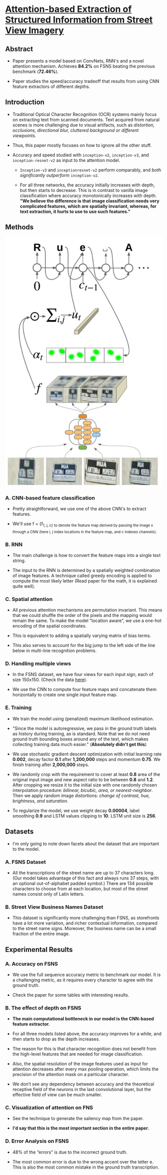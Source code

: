 # [Attention-based Extraction of Structured Information from Street View Imagery](https://arxiv.org/abs/1704.03549)

## Abstract

* Paper presents a model based on ConvNets, RNN's and a novel attention mechanism. Achieves **84.2%** on FSNS beating the previous benchmark (**72.46%**).

* Paper studies the speed/accuracy tradeoff that results from using CNN feature extractors of different depths.

## Introduction

* Traditional Optical Character Recognition (OCR) systems mainly focus on extracting text from scanned documents. Text acquired from natural scenes is more challenging due to visual artifacts, such as *distortion, occlusions, directional
blur, cluttered background or different viewpoints*.

* Thus, this paper mostly focuses on how to ignore all the other stuff.

* Accuracy and speed studied with `inception-v2`, `inception-v3`, and `inception-resnet-v2` as input to the attention model.
  * `Inception-v3` and `inceptionresnet-v2` perform comparably, and *both significantly outperform* `inception-v2`.

  * For all three networks, the accuracy initially increases with depth, but then starts to decrease. This is in contrast to vanilla image classification where accuracy monotonically increases with depth. **"We believe the difference is that image classification needs very complicated features, which are spatially invariant, whereas, for text extraction, it hurts to use to use such features."**

## Methods

![arch](_includes/attentionOCRarch.JPG)

### A. CNN-based feature classification

* Pretty straightforward, we use one of the above CNN's to extract features.

* We'll use f = {f<sub>1, j, c</sup>} to denote the feature map derived by passing the image x through a CNN (here i, j index locations in the feature map, and c indexes channels).

### B. RNN

* The main challenge is how to convert the feature maps into a single text string.

* The input to the RNN is determined by a spatially weighted combination of image features. A technique called greedy encoding is applied to compute the most likely letter (Read paper for the math, it is explained quite well).

### C. Spatial attention

* All previous attention mechanisms are permutation invariant. This means that we could shuffle the order of the pixels and the mapping would remain the same. To make the model “location aware”, we use a one-hot encoding of the spatial coordinates.

* This is equivalent to adding a spatially varying matrix of bias terms.

* This also serves to account for the big jump to the left side of the line below in multi-line recognition problems.

### D. Handling multiple views

* In the FSNS dataset, we have four views for each input sign, each of size 150x150. (Check the data [here](https://github.com/tensorflow/models/tree/master/research/attention_ocr)).

* We use the CNN to compute four feature maps and concatenate them horizontally to create one single input feature map.

### E. Training

* We train the model using (penalized) maximum likelihood estimation.

* "Since the model is autoregressive, we pass in the ground truth labels as history during training, as is standard. Note that we do not need ground truth bounding boxes around any of the text, which makes collecting training data
much easier." (**Absolutely didn't get this**)

* We use stochastic gradient descent optimization with initial learning rate **0.002**, decay factor **0.1** after **1,200,000**  steps and momentum **0.75**. We finish training after **2,000,000** steps.

* We randomly crop with the requirement to cover at least **0.8** area of the original input image and new aspect ratio to be between **0.8** and **1.2**. After cropping we resize it to the initial size with one randomly chosen interpolation procedure: *bilinear, bicubic, area, or nearest-neighbor*. Then we apply random image distortions: *change of contrast, hue, brightness, and saturation*.

* To regularize the model, we use weight decay **0.00004**, label smoothing **0.9** and LSTM values clipping to **10**. LSTM unit size is **256**.

## Datasets

* I'm only going to note down facets about the dataset that are important to the model.

### A. FSNS Dataset

* All the transcriptions of the street name are up to 37 characters long. (Our model takes advantage of this fact and
always runs 37 steps, with an optional out-of-alphabet padded symbol.) There are 134 possible characters to choose from at each location, but most of the street names consist only of Latin letters.

### B. Street View Business Names Dataset

* This dataset is significantly more challenging than FSNS, as storefronts have a lot more variation, and richer contextual information, compared to the street name signs. Moreover, the business name can be a small fraction of the entire image.

## Experimental Results

### A. Accuracy on FSNS

* We use the full sequence accuracy metric to benchmark our model. It is a challenging metric, as it requires every
character to agree with the ground truth.

* Check the paper for some tables with interesting results.

### B. The effect of depth on FSNS

* **The main computational bottleneck in our model is the CNN-based feature extractor.**

* For all three models listed above, the accuracy improves for a while, and then starts to drop as the depth increases.

* The reason for this is that character recognition does not benefit from the high-level features that are needed for image classification.

* Also, the spatial resolution of the image features used as input for attention decreases after every max pooling operation, which limits the precision of the attention mask on a particular character.

* We don’t see any dependency between accuracy and the theoretical receptive field of the neurons in the last convolutional layer, but the effective field of view can be much smaller.

### C. Visualization of attention on FNS

* See the technique to generate the saliency map from the paper.

* **I'd say that this is the most important section in the entire paper**.

### D. Error Analysis on FSNS

* 48% of the “errors” is due to the incorrect ground truth.

* The most common error is due to the wrong accent over the letter e. This is also the most common mistake in the ground truth transcription.
